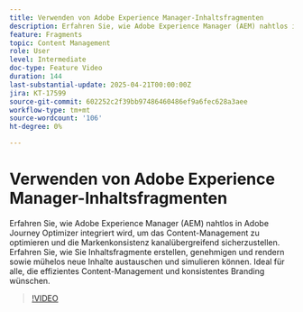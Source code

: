 ```yaml
---
title: Verwenden von Adobe Experience Manager-Inhaltsfragmenten
description: Erfahren Sie, wie Adobe Experience Manager (AEM) nahtlos in Adobe Journey Optimizer integriert wird, um das Content-Management zu optimieren und die Markenkonsistenz kanalübergreifend sicherzustellen. Erfahren Sie, wie Sie Inhaltsfragmente erstellen, genehmigen und rendern sowie mühelos neue Inhalte austauschen und simulieren können. Ideal für alle, die effizientes Content-Management und konsistentes Branding wünschen.
feature: Fragments
topic: Content Management
role: User
level: Intermediate
doc-type: Feature Video
duration: 144
last-substantial-update: 2025-04-21T00:00:00Z
jira: KT-17599
source-git-commit: 602252c2f39bb97486460486ef9a6fec628a3aee
workflow-type: tm+mt
source-wordcount: '106'
ht-degree: 0%

---
```



# Verwenden von Adobe Experience Manager-Inhaltsfragmenten

Erfahren Sie, wie Adobe Experience Manager (AEM) nahtlos in Adobe Journey Optimizer integriert wird, um das Content-Management zu optimieren und die Markenkonsistenz kanalübergreifend sicherzustellen. Erfahren Sie, wie Sie Inhaltsfragmente erstellen, genehmigen und rendern sowie mühelos neue Inhalte austauschen und simulieren können. Ideal für alle, die effizientes Content-Management und konsistentes Branding wünschen.

>[!VIDEO](https://video.tv.adobe.com/v/3457691/?learn=on&enablevpops)
